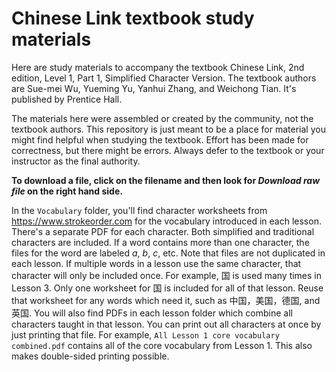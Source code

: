 # Chinese Link textbook study materials

Here are study materials to accompany the textbook Chinese Link, 2nd edition, Level 1, Part 1, Simplified Character Version. The textbook authors are Sue-mei Wu, Yueming Yu, Yanhui Zhang, and Weichong Tian. It's published by Prentice Hall.

The materials here were assembled or created by the community, not the textbook authors. This repository is just meant to be a place for material you might find helpful when studying the textbook. Effort has been made for correctness, but there might be errors. Always defer to the textbook or your instructor as the final authority.

**To download a file, click on the filename and then look for *Download raw file* on the right hand side.**

In the `Vocabulary` folder, you'll find character worksheets from https://www.strokeorder.com for the vocabulary introduced in each lesson. There's a separate PDF for each character. Both simplified and traditional characters are included. If a word contains more than one character, the files for the word are labeled *a*, *b*, *c*, etc.  Note that files are not duplicated in each lesson. If multiple words in a lesson use the same character, that character will only be included once.  For example, 国 is used many times in Lesson 3. Only one worksheet for 国 is included for all of that lesson.  Reuse that worksheet for any words which need it, such as 中国，美国，德国, and 英国. You will also find PDFs in each lesson folder which combine all characters taught in that lesson. You can print out all characters at once by just printing that file. For example, `All Lesson 1 core vocabulary combined.pdf` contains all of the core vocabulary from Lesson 1. This also makes double-sided printing possible.
